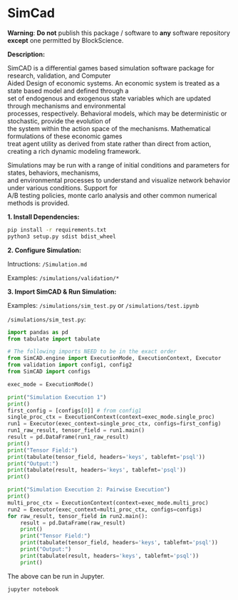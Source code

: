 # SimCad
**Warning**:
**Do not** publish this package / software to **any** software repository **except** one permitted by BlockScience.  

**Description:**

SimCAD is a differential games based simulation software package for research, validation, and Computer \
Aided Design of economic systems. An economic system is treated as a state based model and defined through a \
set of endogenous and exogenous state variables which are updated through mechanisms and environmental \
processes, respectively. Behavioral models, which may be deterministic or stochastic, provide the evolution of \
the system within the action space of the mechanisms. Mathematical formulations of these economic games \
treat agent utility as derived from state rather than direct from action, creating a rich dynamic modeling framework. 

Simulations may be run with a range of initial conditions and parameters for states, behaviors, mechanisms, \
and environmental processes to understand and visualize network behavior under various conditions. Support for \
A/B testing policies, monte carlo analysis and other common numerical methods is provided.

**1. Install Dependencies:**
```bash
pip install -r requirements.txt
python3 setup.py sdist bdist_wheel
```

**2. Configure Simulation:**

Intructions:
`/Simulation.md`

Examples:
`/simulations/validation/*`

**3. Import SimCAD & Run Simulation:**

Examples: `/simulations/sim_test.py` or `/simulations/test.ipynb`

`/simulations/sim_test.py`:
```python
import pandas as pd
from tabulate import tabulate

# The following imports NEED to be in the exact order
from SimCAD.engine import ExecutionMode, ExecutionContext, Executor
from validation import config1, config2
from SimCAD import configs

exec_mode = ExecutionMode()

print("Simulation Execution 1")
print()
first_config = [configs[0]] # from config1
single_proc_ctx = ExecutionContext(context=exec_mode.single_proc)
run1 = Executor(exec_context=single_proc_ctx, configs=first_config)
run1_raw_result, tensor_field = run1.main()
result = pd.DataFrame(run1_raw_result)
print()
print("Tensor Field:")
print(tabulate(tensor_field, headers='keys', tablefmt='psql'))
print("Output:")
print(tabulate(result, headers='keys', tablefmt='psql'))
print()

print("Simulation Execution 2: Pairwise Execution")
print()
multi_proc_ctx = ExecutionContext(context=exec_mode.multi_proc)
run2 = Executor(exec_context=multi_proc_ctx, configs=configs)
for raw_result, tensor_field in run2.main():
    result = pd.DataFrame(raw_result)
    print()
    print("Tensor Field:")
    print(tabulate(tensor_field, headers='keys', tablefmt='psql'))
    print("Output:")
    print(tabulate(result, headers='keys', tablefmt='psql'))
    print()
```

The above can be run in Jupyter. 
```bash
jupyter notebook
```
